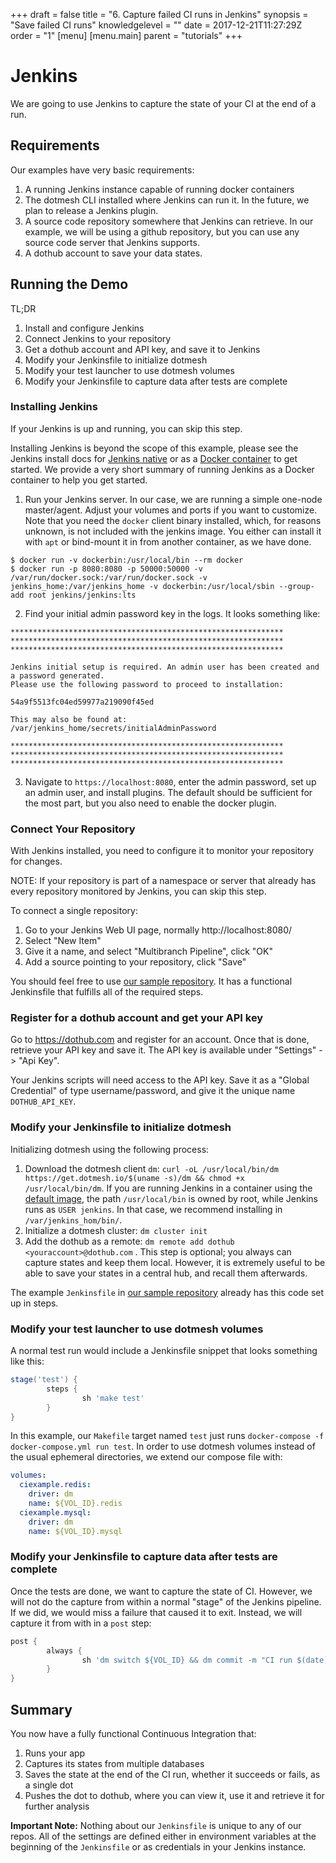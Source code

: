 +++
draft = false
title = "6. Capture failed CI runs in Jenkins"
synopsis = "Save failed CI runs"
knowledgelevel = ""
date = 2017-12-21T11:27:29Z
order = "1"
[menu]
  [menu.main]
    parent = "tutorials"
+++

# Jenkins
We are going to use Jenkins to capture the state of your CI at the end of a run.

## Requirements
Our examples have very basic requirements:

1. A running Jenkins instance capable of running docker containers
2. The dotmesh CLI installed where Jenkins can run it. In the future, we plan to release a Jenkins plugin.
3. A source code repository somewhere that Jenkins can retrieve. In our example, we will be using a github repository, but you can use any source code server that Jenkins supports.
4. A dothub account to save your data states.

## Running the Demo

TL;DR

1. Install and configure Jenkins
2. Connect Jenkins to your repository
3. Get a dothub account and API key, and save it to Jenkins
4. Modify your Jenkinsfile to initialize dotmesh
5. Modify your test launcher to use dotmesh volumes
6. Modify your Jenkinsfile to capture data after tests are complete

### Installing Jenkins
If your Jenkins is up and running, you can skip this step.

Installing Jenkins is beyond the scope of this example, please see the Jenkins install docs for [Jenkins native](https://jenkins.io/doc/pipeline/tour/getting-started/) or as a [Docker container](https://github.com/jenkinsci/docker/blob/master/README.md) to get started. We provide a very short summary of running Jenkins as a Docker container to help you get started.

1. Run your Jenkins server. In our case, we are running a simple one-node master/agent. Adjust your volumes and ports if you want to customize. Note that you need the `docker` client binary installed, which, for reasons unknown, is not included with the jenkins image. You either can install it with `apt` or bind-mount it in from another container, as we have done.

```
$ docker run -v dockerbin:/usr/local/bin --rm docker
$ docker run -p 8080:8080 -p 50000:50000 -v /var/run/docker.sock:/var/run/docker.sock -v jenkins_home:/var/jenkins_home -v dockerbin:/usr/local/sbin --group-add root jenkins/jenkins:lts
```

2. Find your initial admin password key in the logs. It looks something like:

```
*************************************************************
*************************************************************
*************************************************************

Jenkins initial setup is required. An admin user has been created and a password generated.
Please use the following password to proceed to installation:

54a9f5513fc04ed59977a219090f45ed

This may also be found at: /var/jenkins_home/secrets/initialAdminPassword

*************************************************************
*************************************************************
*************************************************************
```

3. Navigate to `https://localhost:8080`, enter the admin password, set up an admin user, and install plugins. The default should be sufficient for the most part, but you also need to enable the docker plugin.

### Connect Your Repository
With Jenkins installed, you need to configure it to monitor your repository for changes.

NOTE: If your repository is part of a namespace or server that already has every repository monitored by Jenkins, you can skip this step.

To connect a single repository:

1. Go to your Jenkins Web UI page, normally http://localhost:8080/
2. Select "New Item"
3. Give it a name, and select "Multibranch Pipeline", click "OK"
4. Add a source pointing to your repository, click "Save"

You should feel free to use [our sample repository](https://github.com/dotmesh-io/ci-example/). It has a functional Jenkinsfile that fulfills all of the required steps.

### Register for a dothub account and get your API key
Go to https://dothub.com and register for an account. Once that is done, retrieve your API key and save it.
The API key is available under "Settings" -> "Api Key".

Your Jenkins scripts will need access to the API key. Save it as a "Global Credential" of type username/password, and give it the unique name `DOTHUB_API_KEY`.

### Modify your Jenkinsfile to initialize dotmesh
Initializing dotmesh using the following process:

1. Download the dotmesh client `dm`: `curl -oL /usr/local/bin/dm https://get.dotmesh.io/$(uname -s)/dm && chmod +x /usr/local/bin/dm`. If you are running Jenkins in a container using the [default image](https://hub.docker.com/r/jenkins/jenkins/), the path `/usr/local/bin` is owned by root, while Jenkins runs as `USER jenkins`. In that case, we recommend installing in `/var/jenkins_hom/bin/`.
2. Initialize a dotmesh cluster: `dm cluster init`
3. Add the dothub as a remote: `dm remote add dothub <youraccount>@dothub.com` . This step is optional; you always can capture states and keep them local. However, it is extremely useful to be able to save your states in a central hub, and recall them afterwards.

The example `Jenkinsfile` in [our sample repository](https://github.com/dotmesh-io/ci-example/) already has this code set up in steps.

### Modify your test launcher to use dotmesh volumes
A normal test run would include a Jenkinsfile snippet that looks something like this:

```groovy
stage('test') {
		steps {
				sh 'make test'
		}
}
```

In this example, our `Makefile` target named `test` just runs `docker-compose -f docker-compose.yml run test`. In order to use dotmesh volumes instead of the usual ephemeral directories, we extend our compose file with:

```yml
volumes:
  ciexample.redis:
    driver: dm
    name: ${VOL_ID}.redis
  ciexample.mysql:
    driver: dm
    name: ${VOL_ID}.mysql
```


### Modify your Jenkinsfile to capture data after tests are complete
Once the tests are done, we want to capture the state of CI. However, we will not do the capture from within a normal "stage" of the Jenkins pipeline. If we did, we would miss a failure that caused it to exit. Instead, we will capture it from with in a `post` step:

```groovy
post {
		always {
				sh 'dm switch ${VOL_ID} && dm commit -m "CI run $(date)" && dm push dothub --remote-name ${REMOTE_ID}'
		}
}
```

## Summary
You now have a fully functional Continuous Integration that:

1. Runs your app
2. Captures its states from multiple databases
3. Saves the state at the end of the CI run, whether it succeeds or fails, as a single dot
4. Pushes the dot to dothub, where you can view it, use it and retrieve it for further analysis

**Important Note:** Nothing about our `Jenkinsfile` is unique to any of our repos. All of the settings are defined either in environment variables at the beginning of the `Jenkinsfile` or as credentials in your Jenkins instance.
